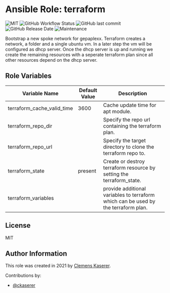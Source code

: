 # Ansible Role: terraform

![MIT](https://img.shields.io/badge/license-MIT-brightgreen.svg?style=flat-square)
![GitHub Workflow Status](https://img.shields.io/github/workflow/status/gepaplexx/ansible-role-terraform/Main?style=flat-square)
![GitHub last commit](https://img.shields.io/github/last-commit/gepaplexx/ansible-role-terraform?style=flat-square)
![GitHub Release Date](https://img.shields.io/github/release-date/gepaplexx/ansible-role-terraform?style=flat-square)
![Maintenance](https://img.shields.io/maintenance/yes/2022?style=flat-square)

Bootstrap a new spoke network for gepaplexx. Terraform creates a network, a folder and a single ubuntu vm. In a later step the vm will be configured as dhcp server. Once the dhcp server is up and running we create the remaining resources with a seperate terraform plan since all other resources depend on the dhcp server.

## Role Variables

Variable Name | Default Value | Description
------------ | ------------- | -------------
terraform_cache_valid_time | 3600 | Cache update time for apt module.
terraform_repo_dir | | Specify the repo url containing the terraform plan.
terraform_repo_url | | Specify the target directory to clone the terraform repo to.
terraform_state | present | Create or destroy terraform resource by setting the terraform_state.
terraform_variables | | provide additional variables to terraform which can be used by the terraform plan.

## License

MIT

## Author Information

This role was created in 2021 by [Clemens Kaserer](https://www.ckaserer.dev/).

Contributions by:

- [@ckaserer](https://github.com/ckaserer)

